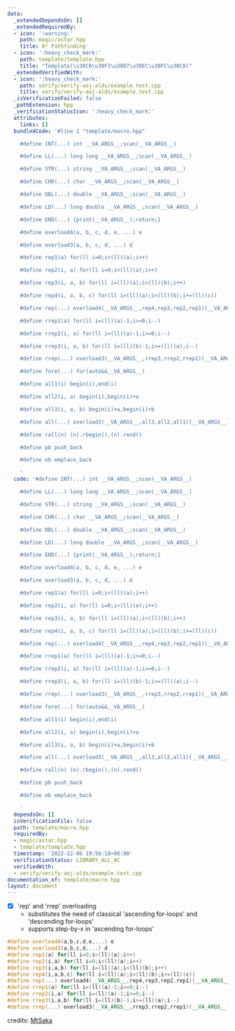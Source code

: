 ```yaml
---
data:
  _extendedDependsOn: []
  _extendedRequiredBy:
  - icon: ':warning:'
    path: magic/astar.hpp
    title: A* Pathfinding
  - icon: ':heavy_check_mark:'
    path: template/template.hpp
    title: "Template(\u30C6\u30F3\u30D7\u30EC\u30FC\u30C8)"
  _extendedVerifiedWith:
  - icon: ':heavy_check_mark:'
    path: verify/verify-aoj-alds/example.test.cpp
    title: verify/verify-aoj-alds/example.test.cpp
  _isVerificationFailed: false
  _pathExtension: hpp
  _verificationStatusIcon: ':heavy_check_mark:'
  attributes:
    links: []
  bundledCode: '#line 1 "template/macro.hpp"

    #define INT(...) int __VA_ARGS__;scan(__VA_ARGS__)

    #define LL(...) long long __VA_ARGS__;scan(__VA_ARGS__)

    #define STR(...) string __VA_ARGS__;scan(__VA_ARGS__)

    #define CHR(...) char __VA_ARGS__;scan(__VA_ARGS__)

    #define DBL(...) double __VA_ARGS__;scan(__VA_ARGS__)

    #define LD(...) long double __VA_ARGS__;scan(__VA_ARGS__)

    #define END(...) {print(__VA_ARGS__);return;}

    #define overload4(a, b, c, d, e, ...) e

    #define overload3(a, b, c, d, ...) d

    #define rep1(a) for(ll i=0;i<(ll)(a);i++)

    #define rep2(i, a) for(ll i=0;i<(ll)(a);i++)

    #define rep3(i, a, b) for(ll i=(ll)(a);i<(ll)(b);i++)

    #define rep4(i, a, b, c) for(ll i=(ll)(a);i<(ll)(b);i+=(ll)(c))

    #define rep(...) overload4(__VA_ARGS__,rep4,rep3,rep2,rep1)(__VA_ARGS__)

    #define rrep1(a) for(ll i=(ll)(a)-1;i>=0;i--)

    #define rrep2(i, a) for(ll i=(ll)(a)-1;i>=0;i--)

    #define rrep3(i, a, b) for(ll i=(ll)(b)-1;i>=(ll)(a);i--)

    #define rrep(...) overload3(__VA_ARGS__,rrep3,rrep2,rrep1)(__VA_ARGS__)

    #define fore(...) for(auto&&__VA_ARGS__)

    #define all1(i) begin(i),end(i)

    #define all2(i, a) begin(i),begin(i)+a

    #define all3(i, a, b) begin(i)+a,begin(i)+b

    #define all(...) overload3(__VA_ARGS__,all3,all2,all1)(__VA_ARGS__)

    #define rall(n) (n).rbegin(),(n).rend()

    #define pb push_back

    #define eb emplace_back

    '
  code: '#define INT(...) int __VA_ARGS__;scan(__VA_ARGS__)

    #define LL(...) long long __VA_ARGS__;scan(__VA_ARGS__)

    #define STR(...) string __VA_ARGS__;scan(__VA_ARGS__)

    #define CHR(...) char __VA_ARGS__;scan(__VA_ARGS__)

    #define DBL(...) double __VA_ARGS__;scan(__VA_ARGS__)

    #define LD(...) long double __VA_ARGS__;scan(__VA_ARGS__)

    #define END(...) {print(__VA_ARGS__);return;}

    #define overload4(a, b, c, d, e, ...) e

    #define overload3(a, b, c, d, ...) d

    #define rep1(a) for(ll i=0;i<(ll)(a);i++)

    #define rep2(i, a) for(ll i=0;i<(ll)(a);i++)

    #define rep3(i, a, b) for(ll i=(ll)(a);i<(ll)(b);i++)

    #define rep4(i, a, b, c) for(ll i=(ll)(a);i<(ll)(b);i+=(ll)(c))

    #define rep(...) overload4(__VA_ARGS__,rep4,rep3,rep2,rep1)(__VA_ARGS__)

    #define rrep1(a) for(ll i=(ll)(a)-1;i>=0;i--)

    #define rrep2(i, a) for(ll i=(ll)(a)-1;i>=0;i--)

    #define rrep3(i, a, b) for(ll i=(ll)(b)-1;i>=(ll)(a);i--)

    #define rrep(...) overload3(__VA_ARGS__,rrep3,rrep2,rrep1)(__VA_ARGS__)

    #define fore(...) for(auto&&__VA_ARGS__)

    #define all1(i) begin(i),end(i)

    #define all2(i, a) begin(i),begin(i)+a

    #define all3(i, a, b) begin(i)+a,begin(i)+b

    #define all(...) overload3(__VA_ARGS__,all3,all2,all1)(__VA_ARGS__)

    #define rall(n) (n).rbegin(),(n).rend()

    #define pb push_back

    #define eb emplace_back

    '
  dependsOn: []
  isVerificationFile: false
  path: template/macro.hpp
  requiredBy:
  - magic/astar.hpp
  - template/template.hpp
  timestamp: '2022-12-06 19:56:18+08:00'
  verificationStatus: LIBRARY_ALL_AC
  verifiedWith:
  - verify/verify-aoj-alds/example.test.cpp
documentation_of: template/macro.hpp
layout: document
---
```


- [x] 'rep' and 'rrep' overloading
  - substitutes the need of classical 'ascending for-loops' and 'descending for-loops'
  - supports step-by-x in 'ascending for-loops'

```c++
#define overload4(a,b,c,d,e,...) e
#define overload3(a,b,c,d,...) d
#define rep1(a) for(ll i=0;i<(ll)(a);i++)
#define rep2(i,a) for(ll i=0;i<(ll)(a);i++)
#define rep3(i,a,b) for(ll i=(ll)(a);i<(ll)(b);i++)
#define rep4(i,a,b,c) for(ll i=(ll)(a);i<(ll)(b);i+=(ll)(c))
#define rep(...) overload4(__VA_ARGS__,rep4,rep3,rep2,rep1)(__VA_ARGS__)
#define rrep1(a) for(ll i=(ll)(a)-1;i>=0;i--)
#define rrep2(i,a) for(ll i=(ll)(a)-1;i>=0;i--)
#define rrep3(i,a,b) for(ll i=(ll)(b)-1;i>=(ll)(a);i--)
#define rrep(...) overload3(__VA_ARGS__,rrep3,rrep2,rrep1)(__VA_ARGS__)
```

credits: [MtSaka](https://github.com/MtSaka/library)